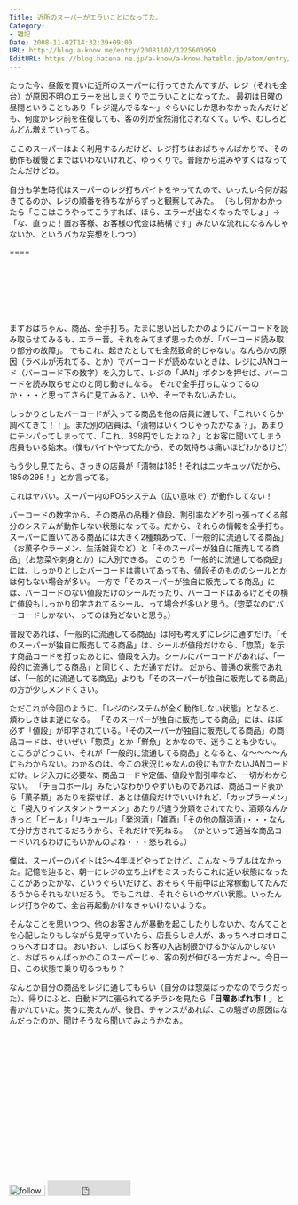 ```yaml
---
Title: 近所のスーパーがエラいことになってた。
Category:
- 雑記
Date: 2008-11-02T14:32:39+09:00
URL: http://blog.a-know.me/entry/20081102/1225603959
EditURL: https://blog.hatena.ne.jp/a-know/a-know.hateblo.jp/atom/entry/12921228815727980178
---
```


たった今、昼飯を買いに近所のスーパーに行ってきたんですが、レジ（それも全台）が原因不明のエラーを出しまくりでエラいことになってた。
最初は日曜の昼間ということもあり「レジ混んでるな〜」ぐらいにしか思わなかったんだけども、何度かレジ前を往復しても、客の列が全然消化されなくて。いや、むしろどんどん増えていってる。

ここのスーパーはよく利用するんだけど、レジ打ちはおばちゃんばかりで、その動作も緩慢とまではいわないけれど、ゆっくりで。普段から混みやすくはなってたんだけどね。

自分も学生時代はスーパーのレジ打ちバイトをやってたので、いったい今何が起きてるのか、レジの順番を待ちながらずっと観察してみた。
（もし何かわかったら「ここはこうやってこうすれば、ほら、エラーが出なくなったでしょ」→「な、直った！置お客様、お客様の代金は結構です」みたいな流れになるんじゃないか、というバカな妄想をしつつ）

====

<script async src="//pagead2.googlesyndication.com/pagead/js/adsbygoogle.js"></script>
<!-- article-top -->
<ins class="adsbygoogle"
     style="display:inline-block;width:728px;height:90px"
     data-ad-client="ca-pub-3463034538369189"
     data-ad-slot="8367620130"></ins>
<script>
(adsbygoogle = window.adsbygoogle || []).push({});
</script>


まずおばちゃん、商品、全手打ち。たまに思い出したかのようにバーコードを読み取らせてみるも、エラー音。それをみてまず思ったのが、「バーコード読み取り部分の故障」。
でもこれ、起きたとしても全然致命的じゃない。なんらかの原因（ラベルが汚れてる、とか）でバーコードが読めないときは、レジにJANコード（バーコード下の数字）を入力して、レジの「JAN」ボタンを押せば、バーコードを読み取らせたのと同じ動きになる。
それで全手打ちになってるのか・・・と思ってさらに見てみると、いや、そーでもないみたい。

しっかりとしたバーコードが入ってる商品を他の店員に渡して、「これいくらか調べてきて！！」。また別の店員は、「漬物はいくつじゃったかなぁ？」。あまりにテンパってしまってて、「これ、398円でしたよね？」とお客に聞いてしまう店員もいる始末。（僕もバイトやってたから、その気持ちは痛いほどわかるけど）

もう少し見てたら、さっきの店員が「漬物は185！それはニッキュッパだから、185の298！」とか言ってる。


これはヤバい。スーパー内のPOSシステム（広い意味で）が動作してない！


バーコードの数字から、その商品の品種と値段、割引率などを引っ張ってくる部分のシステムが動作しない状態になってる。だから、それらの情報を全手打ち。
スーパーに置いてある商品には大きく2種類あって、「一般的に流通してる商品」（お菓子やラーメン、生活雑貨など）と「そのスーパーが独自に販売してる商品」（お惣菜や刺身とか）に大別できる。
このうち「一般的に流通してる商品」には、しっかりとしたバーコードは書いてあっても、値段そのもののシールとかは何もない場合が多い。
一方で「そのスーパーが独自に販売してる商品」には、バーコードのない値段だけのシールだったり、バーコードはあるけどその横に値段もしっかり印字されてるシール、って場合が多いと思う。（惣菜なのにバーコードしかない、ってのは殆どないと思う。）

普段であれば、「一般的に流通してる商品」は何も考えずにレジに通すだけ。「そのスーパーが独自に販売してる商品」は、シールが値段だけなら、「惣菜」を示す商品コードを打ったあとに、値段を入力。シールにバーコードがあれば、「一般的に流通してる商品」と同じく、ただ通すだけ。
だから、普通の状態であれば、「一般的に流通してる商品」よりも「そのスーパーが独自に販売してる商品」の方が少しメンドくさい。

ただこれが今回のように、「レジのシステムが全く動作しない状態」となると、煩わしさはま逆になる。
「そのスーパーが独自に販売してる商品」には、ほぼ必ず「値段」が印字されている。「そのスーパーが独自に販売してる商品」の商品コードは、せいぜい「惣菜」とか「鮮魚」とかなので、迷うことも少ない。
ところがどっこい、それが「一般的に流通してる商品」となると、な〜〜〜〜んにもわからない。わかるのは、今この状況じゃなんの役にも立たないJANコードだけ。レジ入力に必要な、商品コードや定価、値段や割引率など、一切がわからない。
「チョコボール」みたいなわかりやすいものであれば、商品コード表から「菓子類」あたりを探せば、あとは値段だけでいいけれど、「カップラーメン」と「袋入りインスタントラーメン」あたりが違う分類をされてたり、酒類なんかきっと「ビール」「リキュール」「発泡酒」「雑酒」「その他の醸造酒」・・・なんて分け方されてるだろうから、それだけで死ねる。
（かといって適当な商品コードいれるわけにもいかんのよね・・・怒られる。）

僕は、スーパーのバイトは3〜4年ほどやってたけど、こんなトラブルはなかった。記憶を辿ると、朝一にレジの立ち上げをミスったらこれに近い状態になったことがあったかな、というぐらいだけど、おそらく午前中は正常稼動してたんだろうからそれもないだろう。
でもこれは、それぐらいのヤバい状態。いったんレジ打ちやめて、全台再起動かけなきゃいけないような。

そんなことを思いつつ、他のお客さんが暴動を起こしたりしないか、なんてことを心配したりもしながら見守っていたら、店長らしき人が、あっちへオロオロこっちへオロオロ。
おいおい、しばらくお客の入店制限かけるかなんかしないと、おばちゃんばっかのこのスーパーじゃ、客の列が伸びる一方だよ〜。今日一日、この状態で乗り切るつもり？


なんとか自分の商品をレジに通してもらい（自分のは惣菜ばっかなのでラクだった）、帰りにふと、自動ドアに張られてるチラシを見たら「<span style="font-weight:bold;">日曜あばれ市！</span>」と書かれていた。笑うに笑えんが、後日、チャンスがあれば、この騒ぎの原因はなんだったのか、聞けそうなら聞いてみようかなぁ。


<script async src="//pagead2.googlesyndication.com/pagead/js/adsbygoogle.js"></script>
<!-- article-bottom2 -->
<ins class="adsbygoogle"
     style="display:inline-block;width:300px;height:250px"
     data-ad-client="ca-pub-3463034538369189"
     data-ad-slot="5274552934"></ins>
<script>
(adsbygoogle = window.adsbygoogle || []).push({});
</script>



<div>
<a href='http://cloud.feedly.com/#subscription%2Ffeed%2Fhttp%3A%2F%2Fblog.a-know.me%2Ffeed'  target='blank'><img id='feedlyFollow' src='http://s3.feedly.com/img/follows/feedly-follow-rectangle-volume-small_2x.png' alt='follow us in feedly' width='65' height='20'></a>

<iframe src="http://blog.hatena.ne.jp/a-know/a-know.hateblo.jp/subscribe/iframe" allowtransparency="true" frameborder="0" scrolling="no" width="150" height="28"></iframe>
</div>
